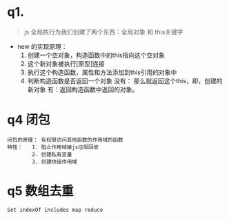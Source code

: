 # q1.
 > js 全局执行为我们创建了两个东西：全局对象 和 this关键字
 - new 的实现原理：
    1. 创建一个空对象，构造函数中的this指向这个空对象
    2. 这个新对象被执行[原型]连接
    3. 执行这个构造函数，属性和方法添加到this引用的对象中
    4. 判断构造函数是否返回一个对象
        没有： 那么就返回这个this，即，创建的新对象
        有：返回构造函数中返回的对象。


# q4 闭包
    闭包的原理： 有权限访问其他函数的作用域的函数
    特性：   1. 阻止作用域被js垃圾回收
            2. 创建私有变量
            3. 创建块级作用域

# q5 数组去重
    Set indexOf includes map reduce